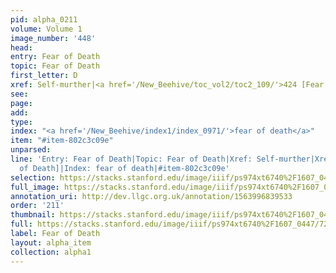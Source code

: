 ```yaml
---
pid: alpha_0211
volume: Volume 1
image_number: '448'
head: 
entry: Fear of Death
topic: Fear of Death
first_letter: D
xref: Self-murther|<a href='/New_Beehive/toc_vol2/toc2_109/'>424 [Fear of Death]</a>
see: 
page: 
add: 
type: 
index: "<a href='/New_Beehive/index1/index_0971/'>fear of death</a>"
item: "#item-802c3c09e"
unparsed: 
line: 'Entry: Fear of Death|Topic: Fear of Death|Xref: Self-murther|Xref: 424 [Fear
  of Death]|Index: fear of death|#item-802c3c09e'
selection: https://stacks.stanford.edu/image/iiif/ps974xt6740%2F1607_0447/722,742,3052,564/full/0/default.jpg
full_image: https://stacks.stanford.edu/image/iiif/ps974xt6740%2F1607_0447/full/full/0/default.jpg
annotation_uri: http://dev.llgc.org.uk/annotation/1563996839533
order: '211'
thumbnail: https://stacks.stanford.edu/image/iiif/ps974xt6740%2F1607_0447/full/100,/0/default.jpg
full: https://stacks.stanford.edu/image/iiif/ps974xt6740%2F1607_0447/722,742,3052,564/full/0/default.jpg
label: Fear of Death
layout: alpha_item
collection: alpha1
---
```

